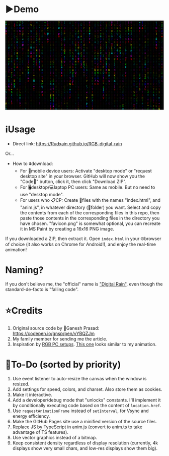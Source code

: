 # ▶️Demo
![](RGB%20Matrix%20demo.png)

# ℹUsage
* Direct link: https://Rudxain.github.io/RGB-digital-rain

Or...
* How to ⬇️download:
  + For 📱mobile device users: Activate "desktop mode" or "request desktop site" in your browser. GitHub will now show you the "Code🔽" button, click it, then click "Download ZIP".
  + For 🖥desktop/💻laptop PC users: Same as mobile. But no need to use "desktop mode".
  + For users who 📋CP: Create 📄files with the names "index.html", and "anim.js", in whatever directory (📂folder) you want. Select and copy the contents from each of the corresponding files in this repo, then paste those contents in the corresponding files in the directory you have chosen. "favicon.png" is somewhat optional, you can recreate it in MS Paint by creating a 16x16 PNG image.

If you downloaded a ZIP, then extract it. Open `index.html` in your 🌐browser of choice (it also works on Chrome for Android!), and enjoy the real-time animation!

# Naming?
If you don't believe me, the "official" name is ["Digital Rain"](https://en.wikipedia.org/wiki/Matrix_digital_rain), even though the standard-de-facto is "falling code".

# ⭐Credits
1. Original source code by 👤Ganesh Prasad: https://codepen.io/gnsp/pen/vYBQZJm
2. My family member for sending me the article.
3. Inspiration by [RGB PC setups](https://redtech.lk/file/2020/01/Omega_3.png). [This one](https://reddit.com/r/pcmasterrace/comments/rhzb6i/i_built_an_rgb_side_panel_with_the_matrix_digital) looks similar to my animation.

# 📝To-Do (sorted by priority)
1. Use event listener to auto-resize the canvas when the window is resized.
2. Add settings for speed, colors, and charset. Also store them as cookies.
3. Make it interactive.
4. Add a developer/debug mode that "unlocks" constants. I'll implement it by conditionally executing code based on the content of `location.href`.
5. Use `requestAnimationFrame` instead of `setInterval`, for Vsync and energy efficiency.
6. Make the GitHub Pages site use a minified version of the source files.
7. Replace JS by TypeScript in anim.js (convert to anim.ts to take advantage of TS features).
8. Use vector graphics instead of a bitmap.
9. Keep consistent density regardless of display resolution (currently, 4k displays show very small chars, and low-res displays show them big).
